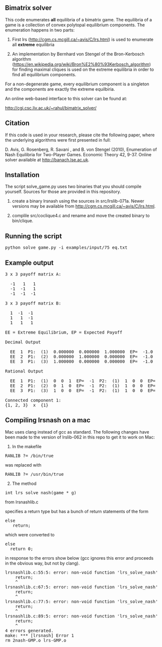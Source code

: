 Bimatrix solver
---------------

This code enumerates **all** equilibria of a bimatrix game. The equilibria 
of a game is a collection of convex polytopal equilibrium components. 
The enumeration happens in two parts:

1. First lrs (http://cgm.cs.mcgill.ca/~avis/C/lrs.html) is used to enumerate all
   **extreme** equilibria

2. An implementation by Bernhard von Stengel of the Bron-Kerbosch algorithm
   (https://en.wikipedia.org/wiki/Bron%E2%80%93Kerbosch_algorithm) for finding
   maximal cliques is used on the extreme equilibria in order to find all
   equilibrium components.

For a non-degenerate game, every equilibrium component is a singleton and 
the components are exactly the extreme equilbiria.

An online web-based interface to this solver can be found at:

http://cgi.csc.liv.ac.uk/~rahul/bimatrix_solver/

Citation
--------

If this code is used in your research, please cite the following paper, where
the underlying algorithms were first presented in full:

D. Avis, G. Rosenberg, R. Savani , and B. von Stengel (2010), Enumeration of Nash Equilibria for Two-Player Games. Economic Theory 42, 9-37. Online solver available at http://banach.lse.ac.uk.

Installation
------------

The script solve_game.py uses two binaries that you should compile yourself.
Sources for those are provided in this repository.

1. create a binary lrsnash using the sources in src/lrslib-071a. 
   Newer versions may be available from http://cgm.cs.mcgill.ca/~avis/C/lrs.html.

2. complile src/coclique4.c and rename and move the created binary to
   bin/clique.

Running the script
------------------

<pre>
python solve_game.py -i examples/input/75_eq.txt
</pre>

Example output
--------------

<pre>
3 x 3 payoff matrix A:

  -1   1   1
  -1  -1   1
  -1  -1  -1

3 x 3 payoff matrix B:

  1  -1  -1
  1   1  -1
  1   1   1

EE = Extreme Equilibrium, EP = Expected Payoff

Decimal Output

  EE  1  P1:  (1)  0.000000  0.000000  1.000000  EP=  -1.0  P2:  (1)  1.000000  0.000000  0.000000  EP=  1.0
  EE  2  P1:  (2)  0.000000  1.000000  0.000000  EP=  -1.0  P2:  (1)  1.000000  0.000000  0.000000  EP=  1.0
  EE  3  P1:  (3)  1.000000  0.000000  0.000000  EP=  -1.0  P2:  (1)  1.000000  0.000000  0.000000  EP=  1.0

Rational Output

  EE  1  P1:  (1)  0  0  1  EP=  -1  P2:  (1)  1  0  0  EP=  1
  EE  2  P1:  (2)  0  1  0  EP=  -1  P2:  (1)  1  0  0  EP=  1
  EE  3  P1:  (3)  1  0  0  EP=  -1  P2:  (1)  1  0  0  EP=  1

Connected component 1:
{1, 2, 3}  x  {1}
</pre>

Compiling lrsnash on a mac
--------------------------

Mac uses clang instead of gcc as standard. The following changes have been made to the version of lrslib-062 in this repo to get it to work on Mac:

1. In the makefile 

<pre>
RANLIB ?= /bin/true
</pre>

was replaced with

<pre>
RANLIB ?= /usr/bin/true
</pre>

2. The method

<pre>
int lrs_solve_nash(game * g)
</pre>

from lrsnashlib.c

specifies a return type but has a bunch of return statements of the form

<pre>
else
   return;
</pre>

which were converted to

<pre>
else
  return 0;
</pre>

in response to the errors show below (gcc ignores this error and proceeds in the obvious way, but not by clang).

<pre>
lrsnashlib.c:55:5: error: non-void function 'lrs_solve_nash' should return a value [-Wreturn-type]
    return;
    ^
lrsnashlib.c:67:5: error: non-void function 'lrs_solve_nash' should return a value [-Wreturn-type]
    return;
    ^
lrsnashlib.c:77:5: error: non-void function 'lrs_solve_nash' should return a value [-Wreturn-type]
    return;
    ^
lrsnashlib.c:89:5: error: non-void function 'lrs_solve_nash' should return a value [-Wreturn-type]
    return;
    ^
4 errors generated.
make: *** [lrsnash] Error 1
rm 2nash-GMP.o lrs-GMP.o
</pre>
